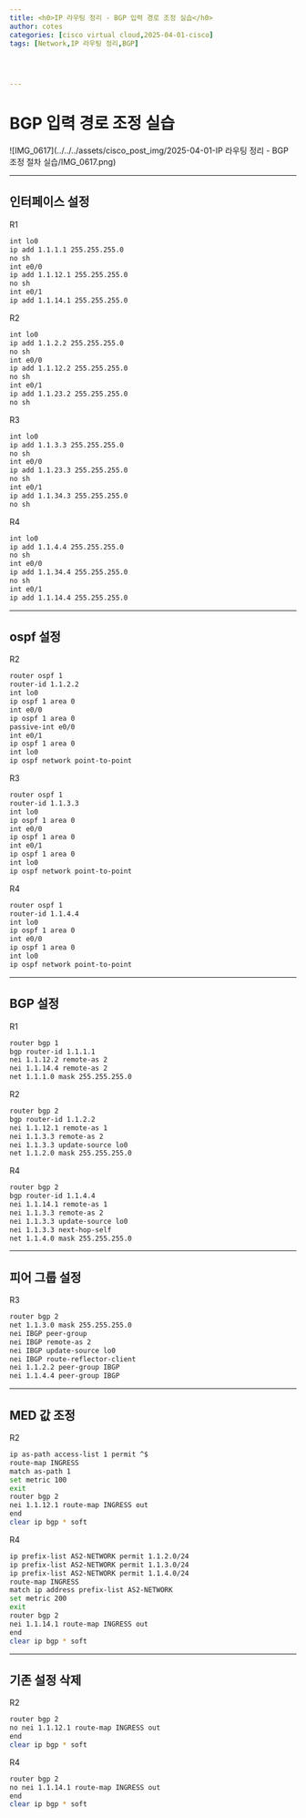 ```yaml
---
title: <h0>IP 라우팅 정리 - BGP 입력 경로 조정 실습</h0>
author: cotes 
categories: [cisco virtual cloud,2025-04-01-cisco]
tags: [Network,IP 라우팅 정리,BGP]

 


---
```


# BGP 입력 경로 조정 실습



![IMG_0617](../../../assets/cisco_post_img/2025-04-01-IP 라우팅 정리 - BGP 조정 절차 실습/IMG_0617.png)

------

## 인터페이스 설정

R1

```bash
int lo0
ip add 1.1.1.1 255.255.255.0
no sh
int e0/0
ip add 1.1.12.1 255.255.255.0
no sh
int e0/1
ip add 1.1.14.1 255.255.255.0
```

R2

```bash
int lo0
ip add 1.1.2.2 255.255.255.0
no sh
int e0/0
ip add 1.1.12.2 255.255.255.0
no sh
int e0/1
ip add 1.1.23.2 255.255.255.0
no sh
```

R3

```bash
int lo0
ip add 1.1.3.3 255.255.255.0
no sh
int e0/0
ip add 1.1.23.3 255.255.255.0
no sh
int e0/1
ip add 1.1.34.3 255.255.255.0
no sh
```

R4

```bash
int lo0
ip add 1.1.4.4 255.255.255.0
no sh
int e0/0
ip add 1.1.34.4 255.255.255.0
no sh
int e0/1
ip add 1.1.14.4 255.255.255.0
```

------

## ospf 설정

R2

```bash
router ospf 1
router-id 1.1.2.2
int lo0
ip ospf 1 area 0
int e0/0
ip ospf 1 area 0
passive-int e0/0
int e0/1
ip ospf 1 area 0
int lo0
ip ospf network point-to-point
```

R3

```bash
router ospf 1
router-id 1.1.3.3
int lo0
ip ospf 1 area 0
int e0/0
ip ospf 1 area 0
int e0/1
ip ospf 1 area 0
int lo0
ip ospf network point-to-point
```

R4

```bash
router ospf 1
router-id 1.1.4.4
int lo0
ip ospf 1 area 0
int e0/0
ip ospf 1 area 0
int lo0
ip ospf network point-to-point
```

------

## BGP 설정

R1

```bash
router bgp 1
bgp router-id 1.1.1.1
nei 1.1.12.2 remote-as 2
nei 1.1.14.4 remote-as 2
net 1.1.1.0 mask 255.255.255.0
```

R2

```bash
router bgp 2
bgp router-id 1.1.2.2
nei 1.1.12.1 remote-as 1
nei 1.1.3.3 remote-as 2
nei 1.1.3.3 update-source lo0
net 1.1.2.0 mask 255.255.255.0
```

R4

```bash
router bgp 2
bgp router-id 1.1.4.4
nei 1.1.14.1 remote-as 1
nei 1.1.3.3 remote-as 2
nei 1.1.3.3 update-source lo0
nei 1.1.3.3 next-hop-self
net 1.1.4.0 mask 255.255.255.0
```

------

## 피어 그룹 설정

R3

```bash
router bgp 2
net 1.1.3.0 mask 255.255.255.0
nei IBGP peer-group
nei IBGP remote-as 2
nei IBGP update-source lo0
nei IBGP route-reflector-client
nei 1.1.2.2 peer-group IBGP
nei 1.1.4.4 peer-group IBGP
```

------

## MED 값 조정

R2

```bash
ip as-path access-list 1 permit ^$
route-map INGRESS
match as-path 1
set metric 100
exit
router bgp 2
nei 1.1.12.1 route-map INGRESS out
end
clear ip bgp * soft
```

R4

```bash
ip prefix-list AS2-NETWORK permit 1.1.2.0/24
ip prefix-list AS2-NETWORK permit 1.1.3.0/24
ip prefix-list AS2-NETWORK permit 1.1.4.0/24
route-map INGRESS
match ip address prefix-list AS2-NETWORK
set metric 200
exit
router bgp 2
nei 1.1.14.1 route-map INGRESS out
end
clear ip bgp * soft
```

------

## 기존 설정 삭제

R2

```bash
router bgp 2
no nei 1.1.12.1 route-map INGRESS out
end
clear ip bgp * soft
```

R4

```bash
router bgp 2
no nei 1.1.14.1 route-map INGRESS out
end
clear ip bgp * soft
```


